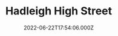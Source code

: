 ---
date: 2022-06-22T17:54:06.000Z
title: Hadleigh High Street
latitude: 52.04428511
longitude: 0.95370718
category: checkin
---